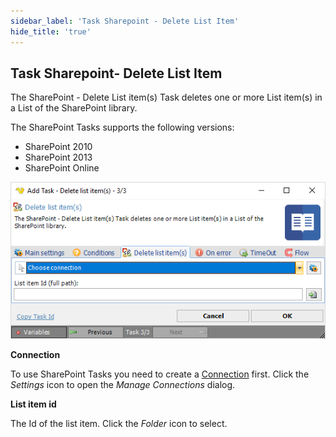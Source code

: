 ```yaml
---
sidebar_label: 'Task Sharepoint - Delete List Item'
hide_title: 'true'
---
```


## Task Sharepoint- Delete List Item

The SharePoint - Delete List item(s) Task deletes one or more List item(s) in a List of the SharePoint library.
 
The SharePoint Tasks supports the following versions:

* SharePoint 2010
* SharePoint 2013
* SharePoint Online

![](../../../../../static/img/tasksharepointdeletelistitems.png)

**Connection**

To use SharePoint Tasks you need to create a [Connection](../../global-connections) first. Click the *Settings* icon to open the *Manage Connections* dialog.
 
**List item id**

The Id of the list item. Click the *Folder* icon to select.